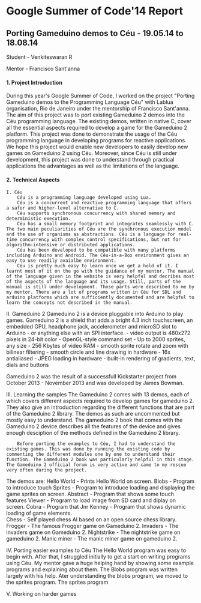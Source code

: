 # Google Summer of Code'14 Report #

## Porting Gameduino demos to Céu - 19.05.14 to 18.08.14 ##

Student - Venkiteswaran R

Mentor - Francisco Sant'anna

#### 1. Project Introduction
During this year's Google Summer of Code, I worked on the project "Porting Gameduino demos to the Programming Language Céu" with Lablua organisation, Rio de Janeiro under the mentorship of Francisco Sant'anna.
The aim of this project was to port existing Gameduino 2 demos into the Céu programming language.
The existing demos, written in native C, cover all the essential aspects required to develop a game for the Gameduino 2 platform. This project was done to demonstrate the usage of the Céu programming language in developing programs for reactive applications. We hope this project would enable new developers to easily develop new games on Gameduino 2 using Céu. Moreover, since Céu is still under development, this project was done to understand through practical applications the advantages as well as the limitations of the language.

#### 2. Technical Aspects
    I. Céu
        Céu is a programming language developed using Lua. 
        Céu is a concurrent and reactive programming language that offers a safer and higher-level alternative to C.
        Céu supports synchronous concurrency with shared memory and deterministic execution. 
        Céu has a small memory footprint and integrates seamlessly with C. The two main peculiarities of Céu are the synchronous execution model and the use of organisms as abstractions. Céu is a language for real-time concurrency with complex control specifications, but not for algorithm-intensive or distributed applications.
        Céu has been developed to be compatible with many platforms including Arduino and Android. The Céu-in-a-Box environment gives an easy to use readily avaialbe environment.
        Céu is pretty much easy to learn once we get a hold of it. I learnt most of it on the go with the guidance of my mentor. The manual of the language given in the website is very helpful and decribes most of the aspects of the language and its usage. Still, parts of the manual is still under development. Those parts were described to me by my mentor. There are a lot of programs written in Céu for SDL and arduino platforms which are sufficiently documented and are helpful to learn the concepts not described in the manual.

II. Gameduino 2
        Gameduino 2 is a device pluggable into Arduino to play games. 
        Gameduino 2 is a shield that adds a bright 4.3 inch touchscreen, an embedded GPU, headphone jack, accelerometer and microSD slot to Arduino - or anything else with an SPI interface.
         - video output is 480x272 pixels in 24-bit color
         - OpenGL-style command set
         - Up to 2000 sprites, any size
         - 256 Kbytes of video RAM
         - smooth sprite rotate and zoom with bilinear filtering
         - smooth circle and line drawing in hardware - 16x antialiased
         - JPEG loading in hardware
         - built-in rendering of gradients, text, dials and buttons

Gameduino 2 was the result of a successfull Kickstarter project from October 2013 - November 2013 and was developed by James Bowman.

III. Learning the samples
        The Gameduino 2 comes with 13 demos, each of which covers different aspects required to develop games for gameduino 2. They also give an introduction regarding the different functions that are part of the Gameduino 2 library. The demos as such are uncommented but mostly easy to understand. The gameduino 2 book that comes with the Gameduino 2 device describes all the features of the device and gives enough desciption of the methods defined in the Gameduino 2 library. 
        
        Before porting the examples to Céu, I had to understand the existing games. This was done by running the existing code by commenting the different modules one by one to understand their function. The Gameduino 2 book was particularly helpful in this stage. The Gameduino 2 official forum is very active and came to my rescue very often during the project. 

The demos are:
        Hello World - Prints Hello World on screen.
        Blobs       - Program to introduce touch
        Sprites     - Program to introduce loading and displaying the game sprites on screen.
        Abstract    - Program that shows some touch features
        Viewer      - Program to load image from SD card and diplay on screen.
        Cobra       - Program that 
        Jnr
        Kenney      - Program that shows dynamic loading of game elements.       
        Chess       - Self played chess AI based on an open source chess library.
        Frogger     - The famous Frogger game on Gameduino 2.
        Invaders    - The invaders game on Gameduino 2.
        Nightstrike - The nightstrike game on gameduino 2.
        Manic miner - The manic miner game on gameduino 2.

IV. Porting easier examples to Céu
        The Hello World program was easy to begin with. After that, I struggled initially to get a start on writing programs using Céu. My mentor gave a huge helping hand by showing some example programs and explaining about them. The Blobs program was written largely with his help. Ater understanding the blobs program, we moved to the sprites program.
        The sprites program

V. Working on harder games  
